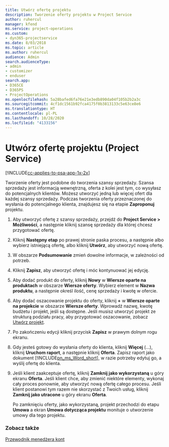 ```yaml
---
title: Utwórz ofertę projektu
description: Tworzenie oferty projektu w Project Service
author: ruhercul
manager: kfend
ms.service: project-operations
ms.custom:
- dyn365-projectservice
ms.date: 8/03/2018
ms.topic: article
ms.author: ruhercul
audience: Admin
search.audienceType:
- admin
- customizer
- enduser
search.app:
- D365CE
- D365PS
- ProjectOperations
ms.openlocfilehash: 5a28bafed6fa76e21e3edb890da04f105b2b2a3c
ms.sourcegitcommit: 4cf1dc1561b92fca4175f0b3813133c5e63ce8e6
ms.translationtype: HT
ms.contentlocale: pl-PL
ms.lasthandoff: 10/28/2020
ms.locfileid: "4133156"
---
```

# <a name="create-a-project-quote-project-service"></a>Utwórz ofertę projektu (Project Service)

[!INCLUDE[cc-applies-to-psa-app-1x-2x](../includes/cc-applies-to-psa-app-1x-2x.md)]

Tworzenie oferty jest podobne do tworzenia szansy sprzedaży. Szansa sprzedaży jest informacją wewnętrzną, oferta z kolei jest tym, co wysyłasz do potencjalnych klientów. Możesz utworzyć jedną lub więcej ofert dla każdej szansy sprzedaży. Podczas tworzenia oferty przeznaczonej do wysłania do potencjalnego klienta, znajdujesz się na etapie **Zaproponuj** projektu.  
  
1. Aby utworzyć ofertę z szansy sprzedaży, przejdź do **Project Service > Możliwości**, a następnie kliknij szansę sprzedaży dla której chcesz przygotować ofertę.  
  
2. Kliknij **Następny etap** po prawej stronie paska procesu, a następnie albo wybierz istniejącą ofertę, albo kliknij **Utwórz**, aby utworzyć nową ofertę.  
  
3. W obszarze **Podsumowanie** zmień dowolne informacje, w zależności od potrzeb.  
  
4. Kliknij **Zapisz**, aby utworzyć ofertę i móc kontynuować jej edycję.  
  
5. Aby dodać produkt do oferty, kliknij **Nowy** w **Wiersze oparte na produktach** w obszarze **Wiersze oferty**. Wybierz element w **Nazwa produktu**, a następnie określ ilość, cenę sprzedaży i kwotę w ofercie.  
  
6. Aby dodać oszacowanie projektu do oferty, kliknij **+** w **Wiersze oparte na projekcie** w obszarze **Wiersze oferty**. Wprowadź nazwę, kwotę budżetu i projekt, jeśli są dostępne. Jeśli musisz utworzyć projekt ze strukturą podziału pracy, aby przygotować oszacowanie, zobacz [Utwórz projekt](../psa/create-project.md).  
  
7. Po zakończeniu edycji kliknij przycisk **Zapisz** w prawym dolnym rogu ekranu.  
  
8. Gdy jesteś gotowy do wysłania oferty do klienta, kliknij **Więcej** (...), kliknij **Uruchom raport**, a następnie kliknij **Oferta**. Zapisz raport jako dokument [!INCLUDE[pn_ms_Word_short](../includes/pn-ms-word-short.md)], w razie potrzeby edytuj go, a wyślij ofertę do klienta.  
  
9. Jeśli klient zaakceptuje ofertę, kliknij **Zamknij jako wykorzystaną** u góry ekranu **Oferta**. Jeśli klient chce, aby zmienić niektóre elementy, wykonaj cały proces ponownie, aby utworzyć nową ofertę całego procesu. Jeśli klient postanowi tym razem nie skorzystać z Twoich usług, kliknij **Zamknij jako utracone** u góry ekranu **Oferta**.  
  
   Po zamknięciu oferty, jako wykorzystaną, projekt przechodzi do etapu **Umowa** a ekran **Umowa dotycząca projektu** monituje o utworzenie umowy dla tego projektu.  
  
### <a name="see-also"></a>Zobacz także  
 [Przewodnik menedżera kont](../psa/account-manager-guide.md)

